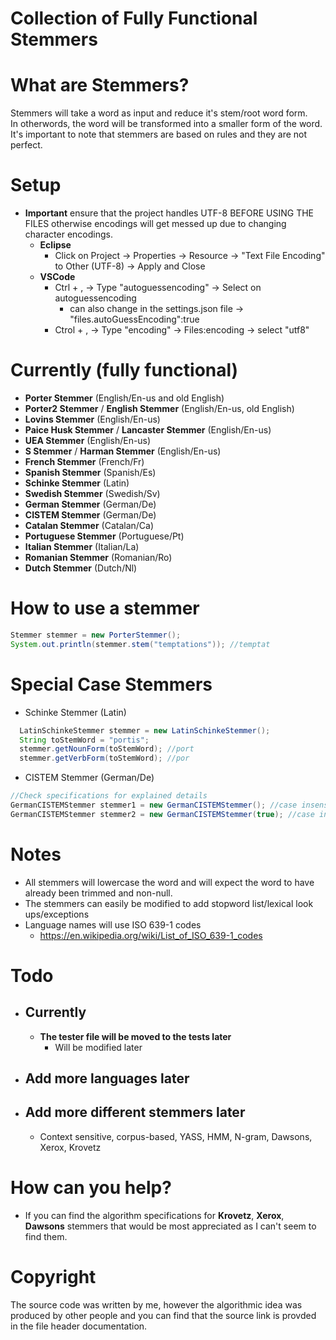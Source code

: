 # Collection of Fully Functional Stemmers

# What are Stemmers?

Stemmers will take a word as input and reduce it's stem/root word form. <br>
In otherwords, the word will be transformed into a smaller form of the word.
<br>It's important to note that stemmers are based on rules and they are not perfect.

# Setup

- **Important** ensure that the project handles UTF-8 BEFORE USING THE FILES otherwise encodings will get messed up due to changing character encodings.
  - **Eclipse**
    - Click on Project -> Properties -> Resource -> "Text File Encoding" to Other (UTF-8) -> Apply and Close
  - **VSCode**
    - Ctrl + , -> Type "autoguessencoding" -> Select on autoguessencoding
      - can also change in the settings.json file -> "files.autoGuessEncoding":true
    - Ctrol + , -> Type "encoding" -> Files:encoding -> select "utf8"

# Currently (fully functional)

- **Porter Stemmer** (English/En-us and old English)
- **Porter2 Stemmer** / **English Stemmer** (English/En-us, old English)
- **Lovins Stemmer** (English/En-us)
- **Paice Husk Stemmer** / **Lancaster Stemmer** (English/En-us)
- **UEA Stemmer** (English/En-us)
- **S Stemmer** / **Harman Stemmer** (English/En-us)
- **French Stemmer** (French/Fr)
- **Spanish Stemmer** (Spanish/Es)
- **Schinke Stemmer** (Latin)
- **Swedish Stemmer** (Swedish/Sv)
- **German Stemmer** (German/De)
- **CISTEM Stemmer** (German/De)
- **Catalan Stemmer** (Catalan/Ca)
- **Portuguese Stemmer** (Portuguese/Pt)
- **Italian Stemmer** (Italian/La)
- **Romanian Stemmer** (Romanian/Ro)
- **Dutch Stemmer** (Dutch/Nl)

# How to use a stemmer

```java
Stemmer stemmer = new PorterStemmer();
System.out.println(stemmer.stem("temptations")); //temptat
```

# Special Case Stemmers

- Schinke Stemmer (Latin)

```java
  LatinSchinkeStemmer stemmer = new LatinSchinkeStemmer();
  String toStemWord = "portis";
  stemmer.getNounForm(toStemWord); //port
  stemmer.getVerbForm(toStemWord); //por
```

- CISTEM Stemmer (German/De)

```java
//Check specifications for explained details
GermanCISTEMStemmer stemmer1 = new GermanCISTEMStemmer(); //case insensitive = false
GermanCISTEMStemmer stemmer2 = new GermanCISTEMStemmer(true); //case insensitive = true
```

# Notes

- All stemmers will lowercase the word and will expect the word to have already been trimmed and non-null.
- The stemmers can easily be modified to add stopword list/lexical look ups/exceptions
- Language names will use ISO 639-1 codes
  - https://en.wikipedia.org/wiki/List_of_ISO_639-1_codes

# Todo

- ## Currently

  - **The tester file will be moved to the tests later**
    - Will be modified later

- ## Add more languages later

- ## Add more different stemmers later
  - Context sensitive, corpus-based, YASS, HMM, N-gram, Dawsons, Xerox, Krovetz

# How can you help?

- If you can find the algorithm specifications for **Krovetz**, **Xerox**, **Dawsons** stemmers that would be most appreciated as I can't seem to find them.

# Copyright

The source code was written by me, however the algorithmic idea was produced by other people and you can find that the source link is provded in the file header documentation.
